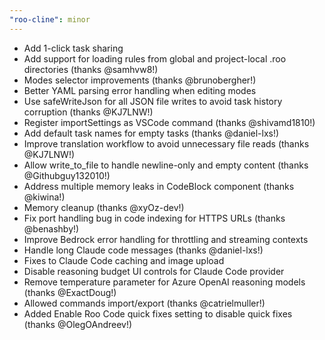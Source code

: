```yaml
---
"roo-cline": minor
---
```


- Add 1-click task sharing
- Add support for loading rules from global and project-local .roo directories (thanks @samhvw8!)
- Modes selector improvements (thanks @brunobergher!)
- Better YAML parsing error handling when editing modes
- Use safeWriteJson for all JSON file writes to avoid task history corruption (thanks @KJ7LNW!)
- Register importSettings as VSCode command (thanks @shivamd1810!)
- Add default task names for empty tasks (thanks @daniel-lxs!)
- Improve translation workflow to avoid unnecessary file reads (thanks @KJ7LNW!)
- Allow write_to_file to handle newline-only and empty content (thanks @Githubguy132010!)
- Address multiple memory leaks in CodeBlock component (thanks @kiwina!)
- Memory cleanup (thanks @xyOz-dev!)
- Fix port handling bug in code indexing for HTTPS URLs (thanks @benashby!)
- Improve Bedrock error handling for throttling and streaming contexts
- Handle long Claude code messages (thanks @daniel-lxs!)
- Fixes to Claude Code caching and image upload
- Disable reasoning budget UI controls for Claude Code provider
- Remove temperature parameter for Azure OpenAI reasoning models (thanks @ExactDoug!)
- Allowed commands import/export (thanks @catrielmuller!)
- Added Enable Roo Code quick fixes setting to disable quick fixes (thanks @OlegOAndreev!)
